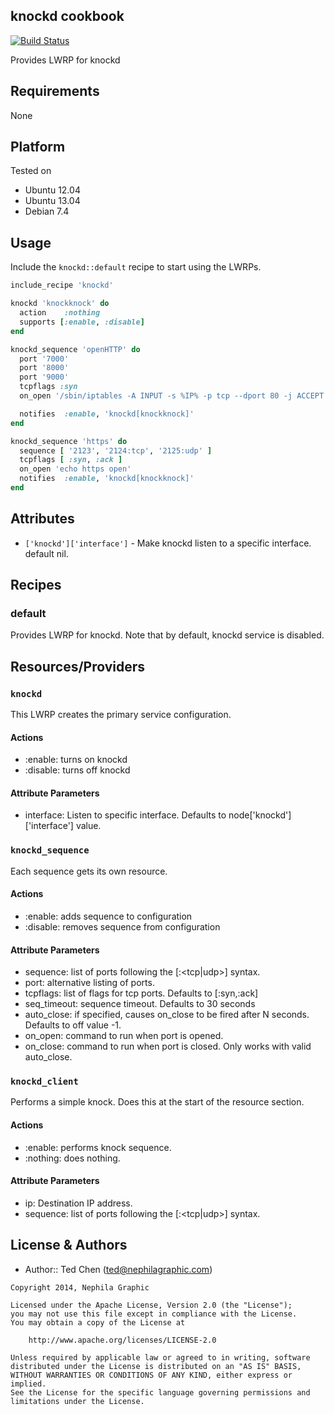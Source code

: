 knockd cookbook
---------------
[![Build Status](https://travis-ci.org/nephilagraphic-cookbooks/knockd.svg?branch=master)](https://travis-ci.org/nephilagraphic-cookbooks/knockd)

Provides LWRP for knockd


Requirements
------------

None


Platform
--------

Tested on

* Ubuntu 12.04
* Ubuntu 13.04
* Debian 7.4


Usage
-----

Include the `knockd::default` recipe to start using the LWRPs.

```ruby
include_recipe 'knockd'

knockd 'knockknock' do
  action    :nothing
  supports [:enable, :disable]
end

knockd_sequence 'openHTTP' do
  port '7000'
  port '8000'
  port '9000'
  tcpflags :syn
  on_open '/sbin/iptables -A INPUT -s %IP% -p tcp --dport 80 -j ACCEPT'

  notifies  :enable, 'knockd[knockknock]'
end

knockd_sequence 'https' do
  sequence [ '2123', '2124:tcp', '2125:udp' ]
  tcpflags [ :syn, :ack ]
  on_open 'echo https open'
  notifies  :enable, 'knockd[knockknock]'
end
```


Attributes
----------

- `['knockd']['interface']` - Make knockd listen to a specific interface.  default nil.


Recipes
-------

### default
Provides LWRP for knockd.  Note that by default, knockd service is disabled.


Resources/Providers
-------------------

### `knockd`
This LWRP creates the primary service configuration.

#### Actions
- :enable: turns on knockd
- :disable: turns off knockd

#### Attribute Parameters
- interface: Listen to specific interface.  Defaults to node['knockd']['interface'] value.


### `knockd_sequence`
Each sequence gets its own resource.

#### Actions
- :enable: adds sequence to configuration
- :disable: removes sequence from configuration

#### Attribute Parameters
- sequence: list of ports following the <port1>[:<tcp|udp>] syntax.
- port: alternative listing of ports.
- tcpflags: list of flags for tcp ports.  Defaults to [:syn,:ack]
- seq_timeout: sequence timeout.  Defaults to 30 seconds
- auto_close: if specified, causes on_close to be fired after N seconds.  Defaults to off value -1.
- on_open: command to run when port is opened.
- on_close: command to run when port is closed.  Only works with valid auto_close.

### `knockd_client`
Performs a simple knock.  Does this at the start of the resource section.

#### Actions
- :enable: performs knock sequence.
- :nothing: does nothing.

#### Attribute Parameters
- ip: Destination IP address.
- sequence: list of ports following the <port1>[:<tcp|udp>] syntax.


License & Authors
-----------------
- Author:: Ted Chen (<ted@nephilagraphic.com>)

```text
Copyright 2014, Nephila Graphic

Licensed under the Apache License, Version 2.0 (the "License");
you may not use this file except in compliance with the License.
You may obtain a copy of the License at

    http://www.apache.org/licenses/LICENSE-2.0

Unless required by applicable law or agreed to in writing, software
distributed under the License is distributed on an "AS IS" BASIS,
WITHOUT WARRANTIES OR CONDITIONS OF ANY KIND, either express or implied.
See the License for the specific language governing permissions and
limitations under the License.
```
